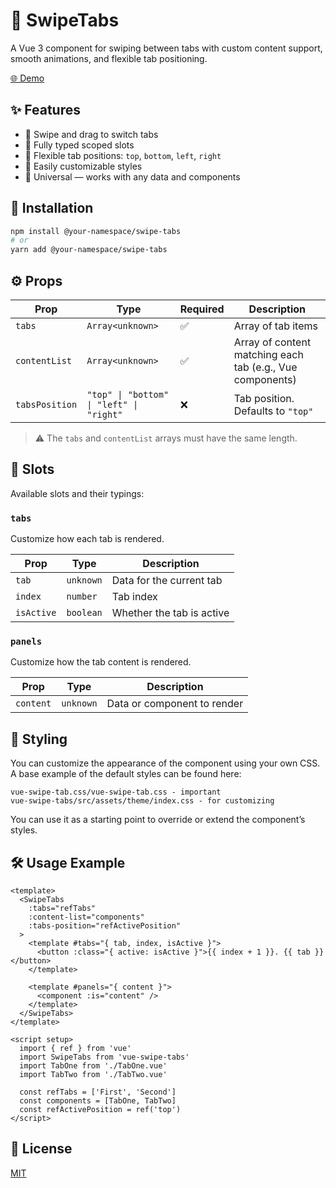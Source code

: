 # 📱 SwipeTabs

A Vue 3 component for swiping between tabs with custom content support, smooth animations, and flexible tab positioning.

[🌐 Demo](http://vue-swipe-tab.mb-works.fun/)

## ✨ Features

- 🔄 Swipe and drag to switch tabs
- 🧩 Fully typed scoped slots
- 📍 Flexible tab positions: `top`, `bottom`, `left`, `right`
- 🎨 Easily customizable styles
- 🧱 Universal — works with any data and components

## 🚀 Installation

```bash
npm install @your-namespace/swipe-tabs
# or
yarn add @your-namespace/swipe-tabs
```

## ⚙️ Props

| Prop           | Type              | Required | Description                                                             |
|----------------|-------------------|----------|-------------------------------------------------------------------------|
| `tabs`         | `Array<unknown>`  | ✅       | Array of tab items                                                      |
| `contentList`  | `Array<unknown>`  | ✅       | Array of content matching each tab (e.g., Vue components)              |
| `tabsPosition` | `"top" \| "bottom" \| "left" \| "right"` | ❌ | Tab position. Defaults to `"top"`                                      |

> ⚠️ The `tabs` and `contentList` arrays must have the same length.

## 🧩 Slots

Available slots and their typings:

### `tabs`

Customize how each tab is rendered.

| Prop       | Type       | Description                |
|------------|------------|----------------------------|
| `tab`      | `unknown`  | Data for the current tab   |
| `index`    | `number`   | Tab index                  |
| `isActive` | `boolean`  | Whether the tab is active  |

### `panels`

Customize how the tab content is rendered.

| Prop       | Type       | Description                    |
|------------|------------|--------------------------------|
| `content`  | `unknown`  | Data or component to render    |

## 🎨 Styling

You can customize the appearance of the component using your own CSS.  
A base example of the default styles can be found here:

```
vue-swipe-tab.css/vue-swipe-tab.css - important
vue-swipe-tabs/src/assets/theme/index.css - for customizing
```

You can use it as a starting point to override or extend the component’s styles.

## 🛠 Usage Example

```vue
<template>
  <SwipeTabs
    :tabs="refTabs"
    :content-list="components"
    :tabs-position="refActivePosition"
  >
    <template #tabs="{ tab, index, isActive }">
      <button :class="{ active: isActive }">{{ index + 1 }}. {{ tab }}</button>
    </template>

    <template #panels="{ content }">
      <component :is="content" />
    </template>
  </SwipeTabs>
</template>

<script setup>
  import { ref } from 'vue'
  import SwipeTabs from 'vue-swipe-tabs'
  import TabOne from './TabOne.vue'
  import TabTwo from './TabTwo.vue'

  const refTabs = ['First', 'Second']
  const components = [TabOne, TabTwo]
  const refActivePosition = ref('top')
</script>
```

## 📄 License

[MIT](LICENSE)